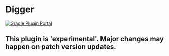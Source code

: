 # Digger

[![Gradle Plugin Portal](https://img.shields.io/gradle-plugin-portal/v/com.zegreatrob.tools.digger?label=Tagger%20Plugin)](https://plugins.gradle.org/plugin/com.zegreatrob.tools.digger)

## This plugin is 'experimental'. Major changes may happen on patch version updates.

